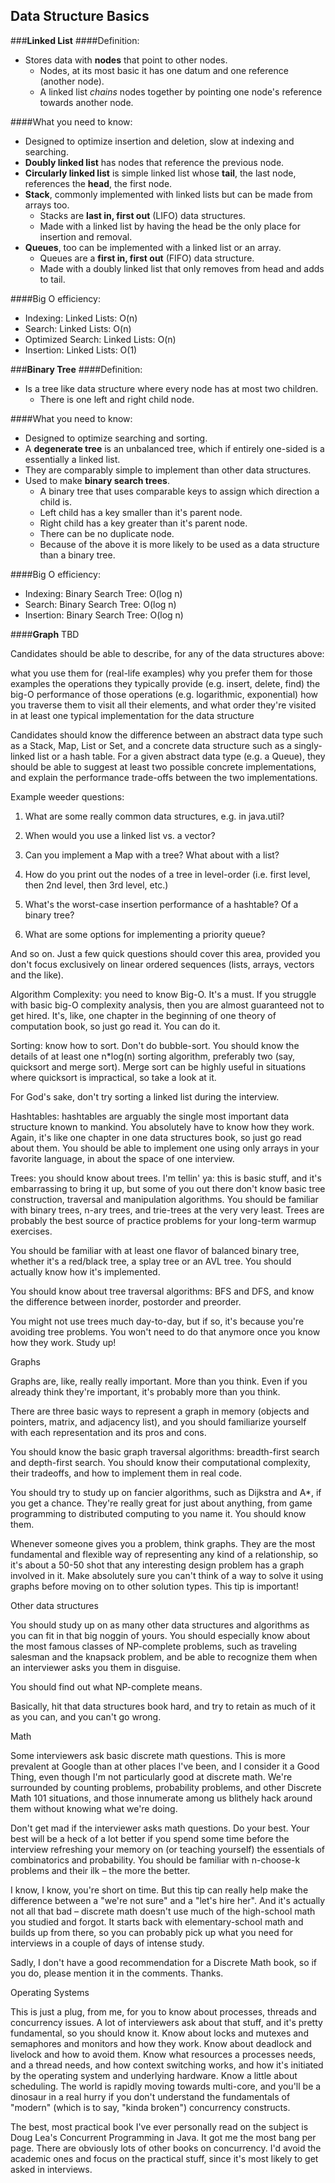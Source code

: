 ## Data Structure Basics

###**Linked List**
####Definition: 
- Stores data with **nodes** that point to other nodes.
  - Nodes, at its most basic it has one datum and one reference (another node).
  - A linked list _chains_ nodes together by pointing one node's reference towards another node.

####What you need to know:
- Designed to optimize insertion and deletion, slow at indexing and searching.
- **Doubly linked list** has nodes that reference the previous node.
- **Circularly linked list** is simple linked list whose **tail**, the last node, references the **head**, the first node.
- **Stack**, commonly implemented with linked lists but can be made from arrays too.
  - Stacks are **last in, first out** (LIFO) data structures.
  - Made with a linked list by having the head be the only place for insertion and removal.
- **Queues**, too can be implemented with a linked list or an array.
  - Queues are a **first in, first out** (FIFO) data structure.
  - Made with a doubly linked list that only removes from head and adds to tail.

####Big O efficiency:
- Indexing:         Linked Lists: O(n)
- Search:           Linked Lists: O(n)
- Optimized Search: Linked Lists: O(n)
- Insertion:        Linked Lists: O(1)

###**Binary Tree**
####Definition:
- Is a tree like data structure where every node has at most two children.
  - There is one left and right child node.

####What you need to know:
- Designed to optimize searching and sorting.
- A **degenerate tree** is an unbalanced tree, which if entirely one-sided is a essentially a linked list.
- They are comparably simple to implement than other data structures.
- Used to make **binary search trees**.
  - A binary tree that uses comparable keys to assign which direction a child is.
  - Left child has a key smaller than it's parent node.
  - Right child has a key greater than it's parent node.
  - There can be no duplicate node.
  - Because of the above it is more likely to be used as a data structure than a binary tree.

####Big O efficiency:
- Indexing:  Binary Search Tree: O(log n)
- Search:    Binary Search Tree: O(log n)
- Insertion: Binary Search Tree: O(log n)

####**Graph**
TBD

Candidates should be able to describe, for any of the data structures above:

what you use them for (real-life examples)
why you prefer them for those examples
the operations they typically provide (e.g. insert, delete, find)
the big-O performance of those operations (e.g. logarithmic, exponential)
how you traverse them to visit all their elements, and what order they're visited in
at least one typical implementation for the data structure

Candidates should know the difference between an abstract data type such as a Stack, Map, List or Set, and a concrete data structure such as a singly-linked list or a hash table. For a given abstract data type (e.g. a Queue), they should be able to suggest at least two possible concrete implementations, and explain the performance trade-offs between the two implementations.

Example weeder questions:

1) What are some really common data structures, e.g. in java.util?

2) When would you use a linked list vs. a vector?

3) Can you implement a Map with a tree? What about with a list?

4) How do you print out the nodes of a tree in level-order (i.e. first level, then 2nd level, then 3rd level, etc.)

5) What's the worst-case insertion performance of a hashtable? Of a binary tree?

6) What are some options for implementing a priority queue?

And so on. Just a few quick questions should cover this area, provided you don't focus exclusively on linear ordered sequences (lists, arrays, vectors and the like).

Algorithm Complexity: you need to know Big-O. It's a must. If you struggle with basic big-O complexity analysis, then you are almost guaranteed not to get hired. It's, like, one chapter in the beginning of one theory of computation book, so just go read it. You can do it.

Sorting: know how to sort. Don't do bubble-sort. You should know the details of at least one n*log(n) sorting algorithm, preferably two (say, quicksort and merge sort). Merge sort can be highly useful in situations where quicksort is impractical, so take a look at it.

For God's sake, don't try sorting a linked list during the interview.

Hashtables: hashtables are arguably the single most important data structure known to mankind. You absolutely have to know how they work. Again, it's like one chapter in one data structures book, so just go read about them. You should be able to implement one using only arrays in your favorite language, in about the space of one interview.

Trees: you should know about trees. I'm tellin' ya: this is basic stuff, and it's embarrassing to bring it up, but some of you out there don't know basic tree construction, traversal and manipulation algorithms. You should be familiar with binary trees, n-ary trees, and trie-trees at the very very least. Trees are probably the best source of practice problems for your long-term warmup exercises.

You should be familiar with at least one flavor of balanced binary tree, whether it's a red/black tree, a splay tree or an AVL tree. You should actually know how it's implemented.

You should know about tree traversal algorithms: BFS and DFS, and know the difference between inorder, postorder and preorder.

You might not use trees much day-to-day, but if so, it's because you're avoiding tree problems. You won't need to do that anymore once you know how they work. Study up!

Graphs

Graphs are, like, really really important. More than you think. Even if you already think they're important, it's probably more than you think.

There are three basic ways to represent a graph in memory (objects and pointers, matrix, and adjacency list), and you should familiarize yourself with each representation and its pros and cons.

You should know the basic graph traversal algorithms: breadth-first search and depth-first search. You should know their computational complexity, their tradeoffs, and how to implement them in real code.

You should try to study up on fancier algorithms, such as Dijkstra and A*, if you get a chance. They're really great for just about anything, from game programming to distributed computing to you name it. You should know them.

Whenever someone gives you a problem, think graphs. They are the most fundamental and flexible way of representing any kind of a relationship, so it's about a 50-50 shot that any interesting design problem has a graph involved in it. Make absolutely sure you can't think of a way to solve it using graphs before moving on to other solution types. This tip is important!

Other data structures

You should study up on as many other data structures and algorithms as you can fit in that big noggin of yours. You should especially know about the most famous classes of NP-complete problems, such as traveling salesman and the knapsack problem, and be able to recognize them when an interviewer asks you them in disguise.

You should find out what NP-complete means.

Basically, hit that data structures book hard, and try to retain as much of it as you can, and you can't go wrong.

Math

Some interviewers ask basic discrete math questions. This is more prevalent at Google than at other places I've been, and I consider it a Good Thing, even though I'm not particularly good at discrete math. We're surrounded by counting problems, probability problems, and other Discrete Math 101 situations, and those innumerate among us blithely hack around them without knowing what we're doing.

Don't get mad if the interviewer asks math questions. Do your best. Your best will be a heck of a lot better if you spend some time before the interview refreshing your memory on (or teaching yourself) the essentials of combinatorics and probability. You should be familiar with n-choose-k problems and their ilk – the more the better.

I know, I know, you're short on time. But this tip can really help make the difference between a "we're not sure" and a "let's hire her". And it's actually not all that bad – discrete math doesn't use much of the high-school math you studied and forgot. It starts back with elementary-school math and builds up from there, so you can probably pick up what you need for interviews in a couple of days of intense study.

Sadly, I don't have a good recommendation for a Discrete Math book, so if you do, please mention it in the comments. Thanks.

Operating Systems

This is just a plug, from me, for you to know about processes, threads and concurrency issues. A lot of interviewers ask about that stuff, and it's pretty fundamental, so you should know it. Know about locks and mutexes and semaphores and monitors and how they work. Know about deadlock and livelock and how to avoid them. Know what resources a processes needs, and a thread needs, and how context switching works, and how it's initiated by the operating system and underlying hardware. Know a little about scheduling. The world is rapidly moving towards multi-core, and you'll be a dinosaur in a real hurry if you don't understand the fundamentals of "modern" (which is to say, "kinda broken") concurrency constructs.

The best, most practical book I've ever personally read on the subject is Doug Lea's Concurrent Programming in Java. It got me the most bang per page. There are obviously lots of other books on concurrency. I'd avoid the academic ones and focus on the practical stuff, since it's most likely to get asked in interviews.
